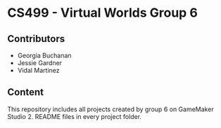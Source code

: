 # CS499 - Virtual Worlds Group 6
## Contributors
* Georgia Buchanan
* Jessie Gardner
* Vidal Martinez
## Content
This repository includes all projects created by group 6 on GameMaker Studio 2. README files in every project folder. 

